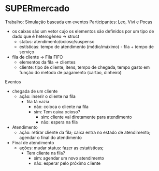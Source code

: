 # SUPERmercado

Trabalho: Simulação baseada em eventos
Participantes: Leo, Vivi e Pocas

- os caixas são um vetor cujo os elementos são definidos por um tipo de dado que é heterogêneo → struct
    - status: atendimento/ocioso/suspenso
    - estísticas: tempo de atendimento (médio/máximo) - fila + tempo de serviço
- fila de cliente → Fila FIFO
    - elementos da fila → clientes
    - cliente: tipo de cliente, itens, tempo de chegada, tempo gasto em função do metodo de pagamento
        (cartao, dinheiro)

Eventos

- chegada de um cliente
    - ação: inserir o cliente na fila
        - fila tá vazia
            - não: coloca o cliente na fila
            - sim: Tem caixa ocioso?
                - sim: cliente vai diretamente para atendimento
                - não: espera na fila
- Atendimento
    - ação: retirar cliente da fila; caixa entra no estado de atendimento; agendar o final do atendimento
- Final de atendimento
    - ações: mudar status: fazer as estatísticas;
        - Tem cliente na fila?
            - sim: agendar um novo atendimento
            - não: esperar pelo próximo cliente